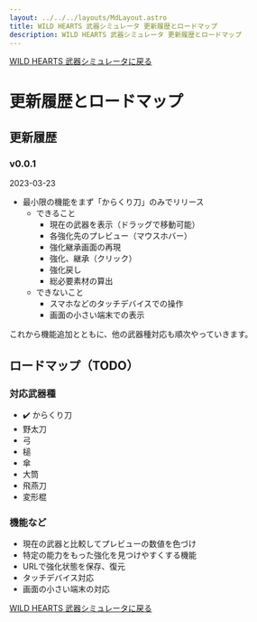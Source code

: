 ```yaml
---
layout: ../../../layouts/MdLayout.astro
title: WILD HEARTS 武器シミュレータ 更新履歴とロードマップ
description: WILD HEARTS 武器シミュレータ 更新履歴とロードマップ
---
```

[WILD HEARTS 武器シミュレータに戻る](./)

# 更新履歴とロードマップ
## 更新履歴
### v0.0.1
2023-03-23
- 最小限の機能をまず「からくり刀」のみでリリース
  - できること
    - 現在の武器を表示（ドラッグで移動可能）
    - 各強化先のプレビュー（マウスホバー）
    - 強化継承画面の再現
    - 強化、継承（クリック）
    - 強化戻し
    - 総必要素材の算出
  - できないこと
    - スマホなどのタッチデバイスでの操作
    - 画面の小さい端末での表示

これから機能追加とともに、他の武器種対応も順次やっていきます。

## ロードマップ（TODO）
### 対応武器種
- ✔️ からくり刀
- 野太刀
- 弓
- 槌
- 傘
- 大筒
- 飛燕刀
- 変形棍

### 機能など
- 現在の武器と比較してプレビューの数値を色づけ
- 特定の能力をもった強化を見つけやすくする機能
- URLで強化状態を保存、復元
- タッチデバイス対応
- 画面の小さい端末の対応

[WILD HEARTS 武器シミュレータに戻る](./)

